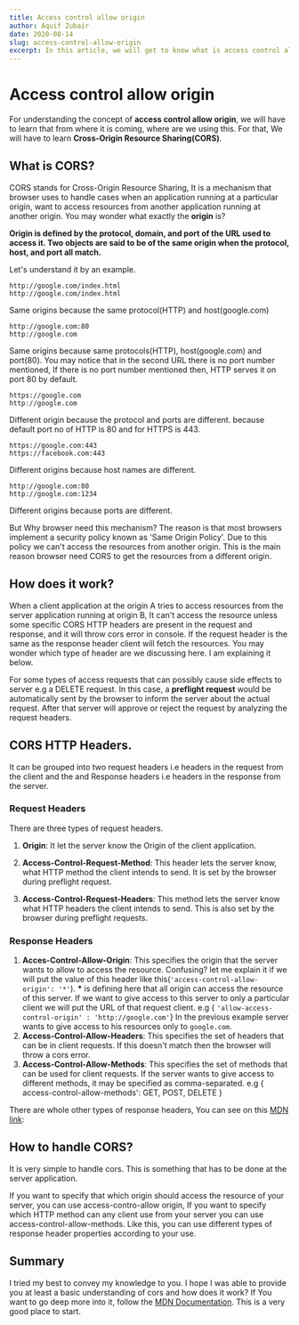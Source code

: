 ```yaml
---
title: Access control allow origin
author: Aquif Zubair
date: 2020-08-14
slug: access-control-allow-origin
excerpt: In this article, we will get to know what is access control allow origin.
---
```


# Access control allow origin

For understanding the concept of **access control allow origin**, we will have to learn that from where it is coming, where are we using this. For that, We will have to learn **Cross-Origin Resource Sharing(CORS)**.

## What is CORS?

CORS stands for Cross-Origin Resource Sharing, It is a mechanism that browser uses to handle cases when an application running at a particular origin, want to access resources from another application running at another origin. You may wonder what exactly the **origin** is?

**Origin is defined by the protocol, domain, and port of the URL used to access it. Two objects are said to be of the same origin when the protocol, host, and port all match.**

Let's understand it by an example.

```
http://google.com/index.html  
http://google.com/index.html
```


Same origins because the same protocol(HTTP) and host(google.com)

```
http://google.com:80 
http://google.com
```



Same origins because same protocols(HTTP), host(google.com) and port(80). You may notice that in the second URL there is no port number mentioned, If there is no port number mentioned then, HTTP serves it on port 80 by default.
```
https://google.com
http://google.com
```
Different origin because the protocol and ports are different. because default port no of HTTP is 80 and for HTTPS is 443.
```
https://google.com:443
https://facebook.com:443
```
Different origins because host names are different.
```
http://google.com:80
http://google.com:1234
```
Different origins because ports are different.

But Why browser need this mechanism? The reason is that most browsers implement a security policy known as 'Same Origin Policy'. Due to this policy we can't access the resources from another origin. This is the main reason browser need CORS to get the resources from a different origin.

## How does it work?

When a client application at the origin A tries to access resources from the server application running at origin B, It can't access the resource unless some specific CORS HTTP headers are present in the request and response, and it will throw cors error in console. If the request header is the same as the response header client will fetch the resources. You may wonder which type of header are we discussing here. I am explaining it below.

For some types of access requests that can possibly cause side effects to server e.g a DELETE request. In this case, a **preflight request** would be automatically sent by the browser to inform the server about the actual request. After that server will approve or reject the request by analyzing the request headers.

## CORS HTTP Headers.

It can be grouped into two request headers i.e headers in the request from the client and the and Response headers i.e headers in the response from the server.

### Request Headers

There are three types of request headers.

1. **Origin**: It let the server know the Origin of the client application.

2. **Access-Control-Request-Method**: This header lets the server know, what HTTP method the client intends to send. It is set by the browser during preflight request.

3. **Access-Control-Request-Headers**: This method lets the server know what HTTP headers the client intends to send. This is also set by the browser during preflight requests.

### Response Headers

1. **Acces-Control-Allow-Origin**: This specifies the origin that the server wants to allow to access the resource. Confusing? let me explain it if we will put the value of this header like this(`'access-control-allow-origin': '*'`).  **\*** is defining here that all origin can access the resource of this server. If we want to give access to this server to only a particular client we will put the URL of that request client.
   e.g { `'allow-access-control-origin' : 'http://google.com'`}
   In the previous example server wants to give access to his resources only to `google.com`.
2. **Access-Control-Allow-Headers**: This specifies the set of headers that can be in client requests. If this doesn't match then the browser will throw a cors error.
3. **Access-Control-Allow-Methods**: This specifies the set of methods that can be used for client requests. If the server wants to give access to different methods, it may be specified as comma-separated.
   e.g { access-control-allow-methods': GET, POST, DELETE }

There are whole other types of response headers, You can see on this [MDN link](https://developer.mozilla.org/en-US/docs/Web/HTTP/CORS):

## How to handle CORS?

It is very simple to handle cors. This is something that has to be done at the server application.

If you want to specify that which origin should access the resource of your server, you can use access-contro-allow origin, If you want to specify which HTTP method can any client use from your server you can use access-control-allow-methods. Like this, you can use different types of response header properties according to your use.

## Summary

I tried my best to convey my knowledge to you. I hope I was able to provide you at least a basic understanding of cors and how does it work? If You want to go deep more into it, follow the
[MDN Documentation](https://developer.mozilla.org/en-US/docs/Web/HTTP/CORS). This is a very good place to start.
